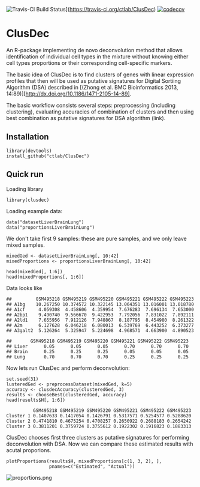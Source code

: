 ![Travis-CI Build Status](https://api.travis-ci.org/ctlab/ClusDec.svg?branch=master)](https://travis-ci.org/ctlab/ClusDec)
[![codecov](https://codecov.io/gh/ctlab/ClusDec/branch/master/graph/badge.svg)](https://codecov.io/gh/ctlab/ClusDec)


# ClusDec
An R-package implementing de novo deconvolution method that allows identification of individual cell types in the mixture without knowing either cell types proportions or their corresponding cell-specific markers.

The basic idea of ClusDec is to find clusters of genes with linear expression profiles that then will be used as putative signatures for Digital Sortiing Algorithm (DSA) described in [(Zhong et al. BMC Bioinformatics 2013, 14:89)][http://dx.doi.org/10.1186/1471-2105-14-89].

The basic workflow consists several steps: preprocessing (including clustering), evaluating accuracies of combination of clusters and then using best combination as putative signatures for DSA algorithm (link).


## Installation

```{r}
library(devtools)
install_github("ctlab/ClusDec")
```

## Quick run

Loading library

```{r}
library(clusdec)
```

Loading example data:
```{r}
data("datasetLiverBrainLung")
data("proportionsLiverBrainLung")
```

We don't take first 9 samples: these are pure samples, and we only leave mixed samples.
```{r, message=FALSE, warning=FALSE}
mixedGed <- datasetLiverBrainLung[, 10:42]
mixedProportions <- proportionsLiverBrainLung[, 10:42]

head(mixedGed[, 1:6])
head(mixedProportions[, 1:6])
```

Data looks like
```
##         GSM495218 GSM495219 GSM495220 GSM495221 GSM495222 GSM495223
## A1bg    10.267250 10.374572 10.322145 13.064351 13.016001 13.018780
## A1cf     4.059308  4.458606  4.359954  7.676283  7.696134  7.653000
## A2bp1    9.490740  9.566670  9.422953  7.792056  7.831022  7.892111
## A2ld1    7.655956  7.912126  7.948867  8.187795  8.454980  8.261322
## A2m      6.127628  6.046218  6.080013  6.539769  6.443252  6.373277
## A3galt2  5.126264  5.325947  5.224698  4.968571  4.663900  4.890523

##       GSM495218 GSM495219 GSM495220 GSM495221 GSM495222 GSM495223
## Liver      0.05      0.05      0.05      0.70      0.70      0.70
## Brain      0.25      0.25      0.25      0.05      0.05      0.05
## Lung       0.70      0.70      0.70      0.25      0.25      0.25
```


Now lets run ClusDec and perform deconvolution:
```{r}
set.seed(31)
lusteredGed <- preprocessDataset(mixedGed, k=5)
accuracy <- clusdecAccuracy(clusteredGed, 3)
results <- chooseBest(clusteredGed, accuracy)
head(results$H[, 1:6])
```

```
          GSM495218 GSM495219 GSM495220 GSM495221 GSM495222 GSM495223
Cluster 1 0.1407633 0.1417054 0.1426791 0.5317571 0.5254577 0.5288620
Cluster 2 0.4741810 0.4675254 0.4708257 0.2650922 0.2688183 0.2654242
Cluster 3 0.3811201 0.3759724 0.3755612 0.1922302 0.1916823 0.1883313
```
ClusDec chooses first three clusters as putative signatures 
for performing deconvolution with DSA. Now we can compare these 
estimated results with acutal proporions.

```{r}
plotProportions(results$H, mixedProportions[c(1, 3, 2), ],
                pnames=c("Estimated", "Actual"))
```

![proportions.png](https://dl.dropboxusercontent.com/u/38245921/ClusDec/proportions.png)


